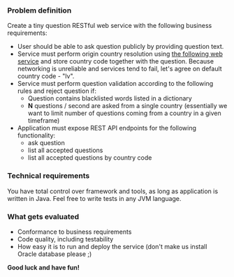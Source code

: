 ### Problem definition
Create a tiny question RESTful web service with the following business requirements:

- User should be able to ask question publicly by providing question text. 
- Service must perform origin country resolution using [the following web service](http://www.telize.com) and store country code together with the question. Because networking is unreliable and services tend to fail, let's agree on default country code - "lv".
- Service must perform question validation according to the following rules and reject question if:
    -  Question contains blacklisted words listed in a dictionary
    - **N** questions / second are asked from a single country (essentially we want to limit number of questions coming from a country in a given timeframe)
- Application must expose REST API endpoints for the following functionality:
    - ask question
    - list all accepted questions
    - list all accepted questions by country code


### Technical requirements
You have total control over framework and tools, as long as application is written in Java. Feel free to write tests in any JVM language.

### What gets evaluated

- Conformance to business requirements
- Code quality, including testability
- How easy it is to run and deploy the service (don't make us install Oracle database please ;)

**Good luck and have fun!**
